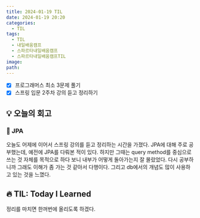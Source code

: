 ```yaml
---
title: 2024-01-19 TIL
date: 2024-01-19 20:20
categories:
  - TIL
tags:
  - TIL
  - 내일배움캠프
  - 스파르타내일배움캠프
  - 스파르타내일배움캠프TIL
image: 
path:
---
```


- [x] 프로그래머스 최소 3문제 풀기
- [x] 스프링 입문 2주차 강의 듣고 정리하기

## 💡 오늘의 회고
### 👀 JPA
오늘도 어제에 이어서 스프링 강의를 듣고 정리하는 시간을 가졌다. JPA에 대해 주로 공부했는데, 예전에 JPA를 다뤄본 적이 있다. 하지만 그때는 query method를 중심으로 쓰는 것 자체를 목적으로 하다 보니 내부가 어떻게 돌아가는지 잘 몰랐었다. 다시 공부하니까 그래도 이해가 좀 가는 것 같아서 다행이다. 그리고 db에서의 개념도 많이 사용하고 있는 것을 느꼈다.


## 🔥 TIL: Today I Learned
정리를 마치면 한꺼번에 올리도록 하겠다.
